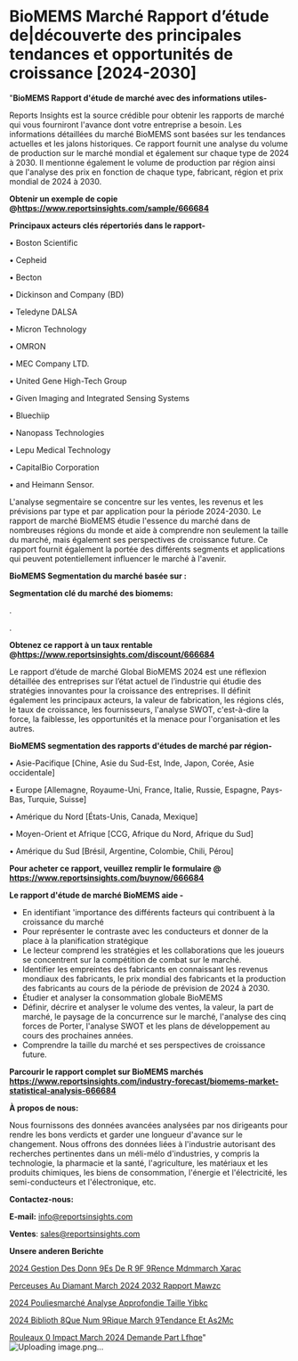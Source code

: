 # BioMEMS Marché Rapport d’étude de|découverte des principales tendances et opportunités de croissance [2024-2030]

"<strong>BioMEMS Rapport d'étude de marché avec des informations utiles-</strong>

Reports Insights est la source crédible pour obtenir les rapports de marché qui vous fourniront l'avance dont votre entreprise a besoin. Les informations détaillées du marché BioMEMS sont basées sur les tendances actuelles et les jalons historiques. Ce rapport fournit une analyse du volume de production sur le marché mondial et également sur chaque type de 2024 à 2030. Il mentionne également le volume de production par région ainsi que l'analyse des prix en fonction de chaque type, fabricant, région et prix mondial de 2024 à 2030.

<strong><b>Obtenir un exemple de copie @</b></strong><a href=https://www.reportsinsights.com/sample/666684><strong><b>https://www.reportsinsights.com/sample/666684</b></strong></a>

<b>Principaux acteurs clés répertoriés dans le rapport-</b>

<b> </b>• Boston Scientific

• Cepheid

• Becton

• Dickinson and Company (BD)

• Teledyne DALSA

• Micron Technology

• OMRON

• MEC Company LTD.

• United Gene High-Tech Group

• Given Imaging and Integrated Sensing Systems

• Bluechiip

• Nanopass Technologies

• Lepu Medical Technology

• CapitalBio Corporation

• and Heimann Sensor.

L'analyse segmentaire se concentre sur les ventes, les revenus et les prévisions par type et par application pour la période 2024-2030. Le rapport de marché BioMEMS étudie l'essence du marché dans de nombreuses régions du monde et aide à comprendre non seulement la taille du marché, mais également ses perspectives de croissance future. Ce rapport fournit également la portée des différents segments et applications qui peuvent potentiellement influencer le marché à l'avenir.

<strong>BioMEMS Segmentation du marché basée sur :</strong>

<strong> Segmentation clé du marché des biomems: </strong>

.

.

<strong><b>Obtenez ce rapport à un taux rentable @</b></strong><a href=https://www.reportsinsights.com/discount/666684><strong><b>https://www.reportsinsights.com/discount/666684</b></strong></a>

Le rapport d’étude de marché Global BioMEMS 2024 est une réflexion détaillée des entreprises sur l’état actuel de l’industrie qui étudie des stratégies innovantes pour la croissance des entreprises. Il définit également les principaux acteurs, la valeur de fabrication, les régions clés, le taux de croissance, les fournisseurs, l'analyse SWOT, c'est-à-dire la force, la faiblesse, les opportunités et la menace pour l'organisation et les autres.

<strong>BioMEMS segmentation des rapports d'études de marché par région-</strong>

• Asie-Pacifique [Chine, Asie du Sud-Est, Inde, Japon, Corée, Asie occidentale]

• Europe [Allemagne, Royaume-Uni, France, Italie, Russie, Espagne, Pays-Bas, Turquie, Suisse]

• Amérique du Nord [États-Unis, Canada, Mexique]

• Moyen-Orient et Afrique [CCG, Afrique du Nord, Afrique du Sud]

• Amérique du Sud [Brésil, Argentine, Colombie, Chili, Pérou]

<strong>Pour acheter ce rapport, veuillez remplir le formulaire @   <a href=https://www.reportsinsights.com/buynow/666684>https://www.reportsinsights.com/buynow/666684</a></strong>

<strong>Le rapport d'étude de marché BioMEMS aide -</strong>
<ul>
  <li>En identifiant 'importance des différents facteurs qui contribuent à la croissance du marché</li>
  <li>Pour représenter le contraste avec les conducteurs et donner de la place à la planification stratégique</li>
  <li>Le lecteur comprend les stratégies et les collaborations que les joueurs se concentrent sur la compétition de combat sur le marché.</li>
  <li>Identifier les empreintes des fabricants en connaissant les revenus mondiaux des fabricants, le prix mondial des fabricants et la production des fabricants au cours de la période de prévision de 2024 à 2030.</li>
  <li>Étudier et analyser la consommation globale BioMEMS</li>
  <li>Définir, décrire et analyser le volume des ventes, la valeur, la part de marché, le paysage de la concurrence sur le marché, l'analyse des cinq forces de Porter, l'analyse SWOT et les plans de développement au cours des prochaines années.</li>
  <li>Comprendre la taille du marché et ses perspectives de croissance future.</li>
</ul>

<strong>Parcourir le rapport complet sur BioMEMS marchés <a href=https://www.reportsinsights.com/industry-forecast/biomems-market-statistical-analysis-666684>https://www.reportsinsights.com/industry-forecast/biomems-market-statistical-analysis-666684</a></strong>

<strong>À propos de nous:</strong>

Nous fournissons des données avancées analysées par nos dirigeants pour rendre les bons verdicts et garder une longueur d'avance sur le changement. Nous offrons des données liées à l'industrie autorisant des recherches pertinentes dans un méli-mélo d'industries, y compris la technologie, la pharmacie et la santé, l'agriculture, les matériaux et les produits chimiques, les biens de consommation, l'énergie et l'électricité, les semi-conducteurs et l'électronique, etc.

<strong>Contactez-nous:</strong>

<strong>E-mail:</strong> <a href=mailto:info@reportsinsights.com>info@reportsinsights.com</a>

<strong>Ventes</strong>: <a href=mailto:sales@reportsinsights.com>sales@reportsinsights.com</a>

<strong>Unsere anderen Berichte</strong>

<a href=https://www.linkedin.com/pulse/2024-gestion-des-donn%C3%A9es-de-r%C3%A9f%C3%A9rence-mdmmarch%C3%A9-xarac/>2024 Gestion Des Donn 9Es De R 9F 9Rence Mdmmarch Xarac</a>

<a href=https://www.linkedin.com/pulse/perceuses-au-diamant-march%C3%A9-2024-2032-rapport-mawzc/>Perceuses Au Diamant March 2024 2032 Rapport Mawzc</a>

<a href=https://www.linkedin.com/pulse/2024-pouliesmarché-analyse-approfondie-taille-yibkc/>2024 Pouliesmarché Analyse Approfondie Taille Yibkc</a>

<a href=https://www.linkedin.com/pulse/2024-biblioth%C3%A8que-num%C3%A9rique-march%C3%A9tendance-et-as2mc/>2024 Biblioth 8Que Num 9Rique March 9Tendance Et As2Mc</a>

<a href=https://www.linkedin.com/pulse/rouleaux-%C3%A0-impact-march%C3%A9-2024-demande-part-lfhqe/>Rouleaux  0 Impact March 2024 Demande Part Lfhqe</a>"
![Uploading image.png…]()
